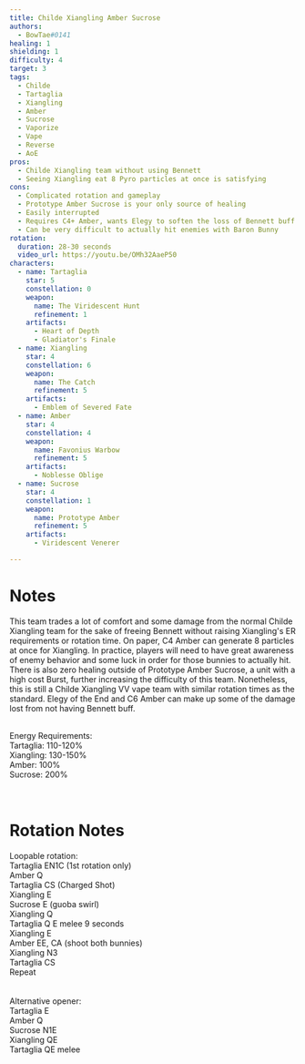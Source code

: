 ```yaml
---
title: Childe Xiangling Amber Sucrose  
authors:
  - BowTae#0141
healing: 1
shielding: 1
difficulty: 4
target: 3
tags:
  - Childe
  - Tartaglia
  - Xiangling
  - Amber
  - Sucrose
  - Vaporize
  - Vape
  - Reverse
  - AoE
pros:
  - Childe Xiangling team without using Bennett
  - Seeing Xiangling eat 8 Pyro particles at once is satisfying
cons: 
  - Complicated rotation and gameplay
  - Prototype Amber Sucrose is your only source of healing
  - Easily interrupted
  - Requires C4+ Amber, wants Elegy to soften the loss of Bennett buff
  - Can be very difficult to actually hit enemies with Baron Bunny
rotation:
  duration: 28-30 seconds
  video_url: https://youtu.be/OMh32AaeP50
characters:
  - name: Tartaglia
    star: 5
    constellation: 0
    weapon:
      name: The Viridescent Hunt
      refinement: 1
    artifacts:
      - Heart of Depth
      - Gladiator's Finale
  - name: Xiangling
    star: 4
    constellation: 6
    weapon:
      name: The Catch
      refinement: 5
    artifacts:
      - Emblem of Severed Fate
  - name: Amber
    star: 4
    constellation: 4
    weapon:
      name: Favonius Warbow
      refinement: 5
    artifacts:
      - Noblesse Oblige
  - name: Sucrose
    star: 4
    constellation: 1
    weapon:
      name: Prototype Amber
      refinement: 5
    artifacts:
      - Viridescent Venerer

---
```


# **Notes**
This team trades a lot of comfort and some damage from the normal Childe Xiangling team for the sake of freeing Bennett without raising Xiangling's ER requirements or rotation time. On paper, C4 Amber can generate 8 particles at once for Xiangling. In practice, players will need to have great awareness of enemy behavior and some luck in order for those bunnies to actually hit. There is also zero healing outside of Prototype Amber Sucrose, a unit with a high cost Burst, further increasing the difficulty of this team. Nonetheless, this is still a Childe Xiangling VV vape team with similar rotation times as the standard. Elegy of the End and C6 Amber can make up some of the damage lost from not having Bennett buff.
<br></br>

Energy Requirements:  
Tartaglia: 110-120%  
Xiangling: 130-150%  
Amber: 100%  
Sucrose: 200%  
<br></br>

# **Rotation Notes**  
Loopable rotation:  
Tartaglia EN1C (1st rotation only)  
Amber Q  
Tartaglia CS (Charged Shot)  
Xiangling E  
Sucrose E (guoba swirl)  
Xiangling Q  
Tartaglia Q E melee 9 seconds  
Xiangling E  
Amber EE, CA (shoot both bunnies)  
Xiangling N3  
Tartaglia CS  
Repeat  
<br></br>
Alternative opener:  
Tartaglia E  
Amber Q  
Sucrose N1E  
Xiangling QE  
Tartaglia QE melee  